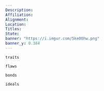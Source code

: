 ```yaml
---
Description: 
Affiliation: 
Alignment:
Location: 
Titles:
State:
banner: "https://i.imgur.com/5ke0Ohw.png"
banner_y: 0.384
---
```


```ad-Tr
traits
```

```ad-fw
flaws
```

```ad-Bd
bonds
```

```ad-idl
ideals
```

